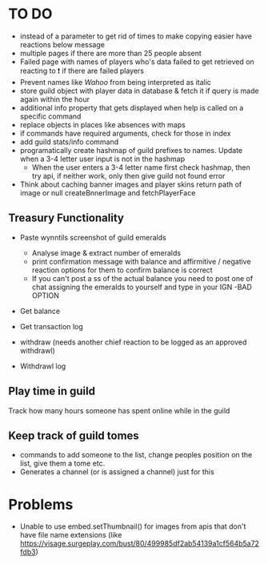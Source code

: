 # TO DO
- instead of a parameter to get rid of times to make copying easier have reactions below message
- multiple pages if there are more than 25 people absent
- Failed page with names of players who's data failed to get retrieved on reacting to ❗ if there are failed players
- Prevent names like _Wahoo_ from being interpreted as italic
- store guild object with player data in database & fetch it if query is made again within the hour
- additional info property that gets displayed when help is called on a specific command
- replace objects in places like absences with maps
- if commands have required arguments, check for those in index
- add guild stats/info command
- programatically create hashmap of guild prefixes to names. Update when a 3-4 letter user input is not in the hashmap
    - When the user enters a 3-4 letter name first check hashmap, then try api, if neither work, only then give guild not found error
- Think about caching banner images and player skins
return path of image or null createBnnerImage and fetchPlayerFace





## Treasury Functionality
- Paste wynntils screenshot of guild emeralds
    - Analyse image & extract number of emeralds
    - print confirmation message with balance and affirmitive / negative reaction options for them to confirm balance is correct
    - If you can't post a ss of the actual balance you need to post one of chat assigning the emeralds to yourself and type in your IGN -BAD OPTION

- Get balance

- Get transaction log

- withdraw <reason> (needs another chief reaction to be logged as an approved withdrawl)

- Withdrawl log

## Play time in guild
Track how many hours someone has spent online while in the guild

## Keep track of guild tomes
- commands to add someone to the list, change peoples position on the list, give them a tome etc.
- Generates a channel (or is assigned a channel) just for this 

# Problems
- Unable to use embed.setThumbnail() for images from apis that don't have file name extensions (like https://visage.surgeplay.com/bust/80/499985df2ab54139a1cf564b5a72fdb3)